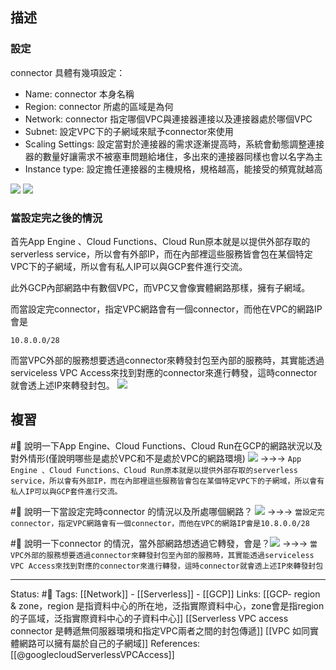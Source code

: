 
## 描述

### 設定
connector 具體有幾項設定：
- Name: connector 本身名稱
- Region: connector 所處的區域是為何
- Network: connector 指定哪個VPC與連接器連接以及連接器處於哪個VPC
- Subnet: 設定VPC下的子網域來賦予connector來使用
- Scaling Settings: 設定當對於連接器的需求逐漸提高時，系統會動態調整連接器的數量好讓需求不被塞車問題給堵住，多出來的連接器同樣也會以名字為主
- Instance type: 設定擔任連接器的主機規格，規格越高，能接受的頻寬就越高

![](https://res.cloudinary.com/dqfxgtyoi/image/upload/v1653322301/blog/network/serverless/serverless-vpc-access-connector-setting-part1_dwqgsh.png)
![](https://res.cloudinary.com/dqfxgtyoi/image/upload/v1653323718/blog/network/serverless/serverless-vpc-access-connector-setting-part2_yf5aqq.png)

### 當設定完之後的情況
首先App Engine 、Cloud Functions、Cloud Run原本就是以提供外部存取的serverless service，所以會有外部IP，而在內部裡這些服務皆會包在某個特定VPC下的子網域，所以會有私人IP可以與GCP套件進行交流。

此外GCP內部網路中有數個VPC，而VPC又會像實體網路那樣，擁有子網域。

而當設定完connector，指定VPC網路會有一個connector，而他在VPC的網路IP會是
```
10.8.0.0/28
```
而當VPC外部的服務想要透過connector來轉發封包至內部的服務時，其實能透過serviceless VPC Access來找到對應的connector來進行轉發，這時connector就會透上述IP來轉發封包。
![](https://cloud.google.com/vpc/images/serverless-vpc-access.svg)


## 複習

#🧠 說明一下App Engine、Cloud Functions、Cloud Run在GCP的網路狀況以及對外情形(僅說明哪些是處於VPC和不是處於VPC的網路環境) ![](https://cloud.google.com/vpc/images/serverless-vpc-access.svg) ->->-> `App Engine 、Cloud Functions、Cloud Run原本就是以提供外部存取的serverless service，所以會有外部IP，而在內部裡這些服務皆會包在某個特定VPC下的子網域，所以會有私人IP可以與GCP套件進行交流。`
<!--SR:!2022-06-07,10,250-->

#🧠 說明一下當設定完時connector 的情況以及所處哪個網路？ ![](https://cloud.google.com/vpc/images/serverless-vpc-access.svg) ->->-> `當設定完connector，指定VPC網路會有一個connector，而他在VPC的網路IP會是10.8.0.0/28`
<!--SR:!2022-06-08,11,250-->

#🧠 說明一下connector 的情況，當外部網路想透過它轉發，會是？![](https://cloud.google.com/vpc/images/serverless-vpc-access.svg) ->->-> `當VPC外部的服務想要透過connector來轉發封包至內部的服務時，其實能透過serviceless VPC Access來找到對應的connector來進行轉發，這時connector就會透上述IP來轉發封包`
<!--SR:!2022-06-07,10,250-->

---
Status: #🌱 
Tags:
[[Network]] - [[Serverless]] - [[GCP]]
Links:
[[GCP- region & zone，region 是指資料中心的所在地，泛指實際資料中心，zone會是指region的子區域，泛指實際資料中心的子資料中心]]
[[Serverless VPC access connector 是轉遞無伺服器環境和指定VPC兩者之間的封包傳遞]]
[[VPC 如同實體網路可以擁有屬於自己的子網域]]
References:
[[@googlecloudServerlessVPCAccess]]